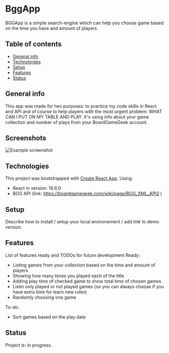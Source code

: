 # BggApp 
BGGApp is a simple search-engine which can help you choose game based on the time you have and amount of players. 

## Table of contents
* [General info](#general-info)
* [Technologies](#technologies)
* [Setup](#setup)
* [Features](#features)
* [Status](#status)

## General info
This app was made for two purposes: to practice my code skills in React and API and of course to help players with the most urgent problem: WHAT CAN I PUT ON MY TABLE AND PLAY. It's using info about your game collection and number of plays from your BoardGameGeek account. 

## Screenshots
![Example screenshot](./img/screenshot.png)

## Technologies
This project was bootstrapped with [Create React App](https://github.com/facebook/create-react-app). 
Using:
* React in version: 16.6.0
* BGG API (link: https://boardgamegeek.com/wiki/page/BGG_XML_API2 )

## Setup
Describe how to install / setup your local environement / add link to demo version.

## Features
List of features ready and TODOs for future development
Ready:
* Listing games from your collection based on the time and amount of players
* Showing how many times you played each of the title
* Adding play time of checked game to show total time of chosen games.
* Listin only played or not played games (so you can always choose if you have extra time for learn new rules)
* Randomly choosing one game 

To-do:
* Sort games based on the play date

## Status
Project is: in progress.
